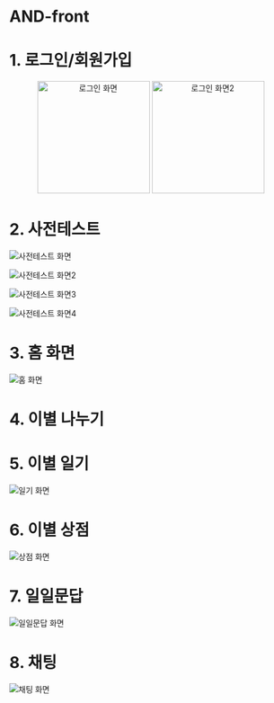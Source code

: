 # AND-front

# 1. 로그인/회원가입

<p align="center">
    <img src="./Readme_image/Loginscreen.png" alt="로그인 화면" width="200">
    <img src="./Readme_image/Loginsceen2.png" alt="로그인 화면2" width="200">
</p>

# 2. 사전테스트

![사전테스트 화면](./Readme_image/testscreen.png)

![사전테스트 화면2](./Readme_image/testscreen2.png)

![사전테스트 화면3](./Readme_image/testscreen3.png)

![사전테스트 화면4](./Readme_image/testscreen4.png)

# 3. 홈 화면

![홈 화면](./Readme_image/homescreen.png)

# 4. 이별 나누기

# 5. 이별 일기

![일기 화면](./Readme_image/diaryscreen.png)

# 6. 이별 상점

![상점 화면](./Readme_image/shopscreen.png)

# 7. 일일문답

![일일문답 화면](./Readme_image/dailyqscreen.png)

# 8. 채팅

![채팅 화면](./Readme_image/chatscreen.png)
